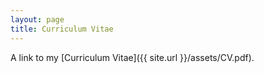 ```yaml
---
layout: page
title: Curriculum Vitae 
---
```


A link to my [Curriculum Vitae]({{ site.url }}/assets/CV.pdf).
